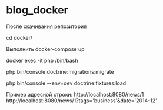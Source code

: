 # blog_docker
После скачивания репозитория

cd docker/ 

Выполнить docker-compose up

docker exec -it php /bin/bash

php bin/console doctrine:migrations:migrate

php bin/console --env=dev doctrine:fixtures:load

Пример адресной строки:
http://localhost:8080/news/1
http://localhost:8080/news/1?tags='business'&date='2014-12'
